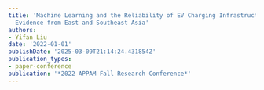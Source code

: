```yaml
---
title: 'Machine Learning and the Reliability of EV Charging Infrastructure: Policy
  Evidence from East and Southeast Asia'
authors:
- Yifan Liu
date: '2022-01-01'
publishDate: '2025-03-09T21:14:24.431854Z'
publication_types:
- paper-conference
publication: '*2022 APPAM Fall Research Conference*'
---
```

